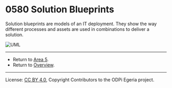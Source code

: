 <!-- SPDX-License-Identifier: CC-BY-4.0 -->
<!-- Copyright Contributors to the ODPi Egeria project. -->

# 0580 Solution Blueprints

Solution blueprints are models of an IT deployment.  They show the way different processes and assets are
used in combinations to deliver a solution.

![UML](0580-Solution-Blueprints.png#pagewidth)


---

* Return to [Area 5](Area-5-models.md).
* Return to [Overview](.).

----
License: [CC BY 4.0](https://creativecommons.org/licenses/by/4.0/),
Copyright Contributors to the ODPi Egeria project.